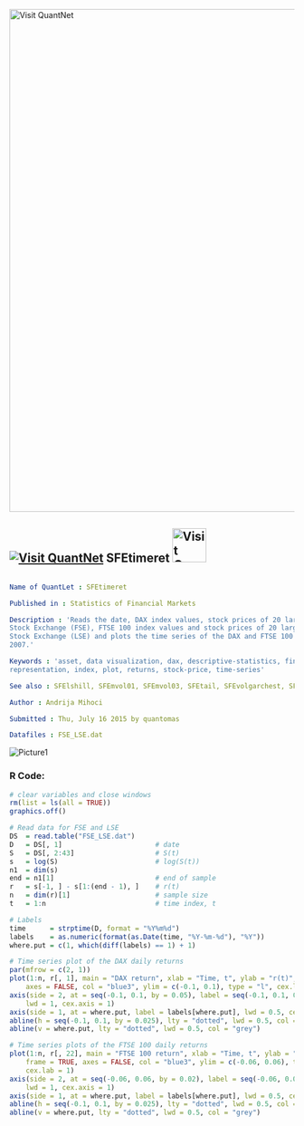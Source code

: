 
[<img src="https://github.com/QuantLet/Styleguide-and-FAQ/blob/master/pictures/banner.png" width="888" alt="Visit QuantNet">](http://quantlet.de/)

## [<img src="https://github.com/QuantLet/Styleguide-and-FAQ/blob/master/pictures/qloqo.png" alt="Visit QuantNet">](http://quantlet.de/) **SFEtimeret** [<img src="https://github.com/QuantLet/Styleguide-and-FAQ/blob/master/pictures/QN2.png" width="60" alt="Visit QuantNet 2.0">](http://quantlet.de/)

```yaml

Name of QuantLet : SFEtimeret

Published in : Statistics of Financial Markets

Description : 'Reads the date, DAX index values, stock prices of 20 largest companies at Frankfurt
Stock Exchange (FSE), FTSE 100 index values and stock prices of 20 largest companies at London
Stock Exchange (LSE) and plots the time series of the DAX and FTSE 100 daily returns from 1998 to
2007.'

Keywords : 'asset, data visualization, dax, descriptive-statistics, financial, ftse100, graphical
representation, index, plot, returns, stock-price, time-series'

See also : SFElshill, SFEmvol01, SFEmvol03, SFEtail, SFEvolgarchest, SFEvolnonparest

Author : Andrija Mihoci

Submitted : Thu, July 16 2015 by quantomas

Datafiles : FSE_LSE.dat

```

![Picture1](SFEtimeret-1.png)


### R Code:
```r
# clear variables and close windows
rm(list = ls(all = TRUE))
graphics.off()

# Read data for FSE and LSE
DS  = read.table("FSE_LSE.dat")
D   = DS[, 1]                       # date
S   = DS[, 2:43]                    # S(t)
s   = log(S)                        # log(S(t))
n1  = dim(s)						
end = n1[1]                         # end of sample
r   = s[-1, ] - s[1:(end - 1), ]    # r(t)
n   = dim(r)[1]                     # sample size
t   = 1:n                           # time index, t

# Labels
time      = strptime(D, format = "%Y%m%d")
labels    = as.numeric(format(as.Date(time, "%Y-%m-%d"), "%Y"))
where.put = c(1, which(diff(labels) == 1) + 1)

# Time series plot of the DAX daily returns
par(mfrow = c(2, 1))
plot(1:n, r[, 1], main = "DAX return", xlab = "Time, t", ylab = "r(t)", frame = TRUE, 
    axes = FALSE, col = "blue3", ylim = c(-0.1, 0.1), type = "l", cex.lab = 1)
axis(side = 2, at = seq(-0.1, 0.1, by = 0.05), label = seq(-0.1, 0.1, 0.05), 
    lwd = 1, cex.axis = 1)
axis(side = 1, at = where.put, label = labels[where.put], lwd = 0.5, cex.axis = 1)
abline(h = seq(-0.1, 0.1, by = 0.025), lty = "dotted", lwd = 0.5, col = "grey")
abline(v = where.put, lty = "dotted", lwd = 0.5, col = "grey")

# Time series plots of the FTSE 100 daily returns
plot(1:n, r[, 22], main = "FTSE 100 return", xlab = "Time, t", ylab = "r(t)", 
    frame = TRUE, axes = FALSE, col = "blue3", ylim = c(-0.06, 0.06), type = "l", 
    cex.lab = 1)
axis(side = 2, at = seq(-0.06, 0.06, by = 0.02), label = seq(-0.06, 0.06, by = 0.02), 
    lwd = 1, cex.axis = 1)
axis(side = 1, at = where.put, label = labels[where.put], lwd = 0.5, cex.axis = 1)
abline(h = seq(-0.1, 0.1, by = 0.025), lty = "dotted", lwd = 0.5, col = "grey")
abline(v = where.put, lty = "dotted", lwd = 0.5, col = "grey") 
```
